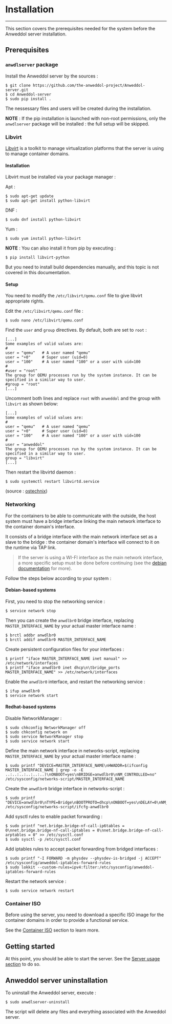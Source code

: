 # Installation

----

This section covers the prerequisites needed for the system before the Anweddol server installation.

## Prerequisites

### `anwdlserver` package

Install the Anweddol server by the sources :

```
$ git clone https://github.com/the-anweddol-project/Anweddol-server.git
$ cd Anweddol-server
$ sudo pip install .
```

The nessessary files and users will be created during the installation.

**NOTE** : If the pip installation is launched with non-root permissions, only the `anwdlserver` package will be installed : the full setup will be skipped.

### Libvirt

[Libvirt](https://libvirt.org/) is a toolkit to manage virtualization platforms that the server is using to manage container domains.

#### Installation

Libvirt must be installed via your package manager : 

Apt : 

```
$ sudo apt-get update
$ sudo apt-get install python-libvirt
```

DNF :

```
$ sudo dnf install python-libvirt
```

Yum :

```
$ sudo yum install python-libvirt
```

**NOTE** : You can also install it from pip by executing : 

```
$ pip install libvirt-python
```

But you need to install build dependencies manually, and this topic is not covered in this documentation.

#### Setup

You need to modify the `/etc/libvirt/qemu.conf` file to give libvirt appropriate rights.

Edit the `/etc/libvirt/qemu.conf` file : 

```
$ sudo nano /etc/libvirt/qemu.conf
```

Find the `user` and `group` directives. By default, both are set to `root` :

```
[...] 
Some examples of valid values are:
#
user = "qemu"   # A user named "qemu"
user = "+0"     # Super user (uid=0)
user = "100"    # A user named "100" or a user with uid=100
#
#user = "root"
The group for QEMU processes run by the system instance. It can be
specified in a similar way to user.
#group = "root"
[...]
```

Uncomment both lines and replace `root` with `anweddol` and the group with `libvirt` as shown below:

```
[...] 
Some examples of valid values are:
#
user = "qemu"   # A user named "qemu"
user = "+0"     # Super user (uid=0)
user = "100"    # A user named "100" or a user with uid=100
#
user = "anweddol"
The group for QEMU processes run by the system instance. It can be
specified in a similar way to user.
group = "libvirt"
[...]
```

Then restart the libvirtd daemon :

```
$ sudo systemctl restart libvirtd.service
```

(source : [ostechnix](https://ostechnix.com/solved-cannot-access-storage-file-permission-denied-error-in-kvm-libvirt/))

### Networking

For the containers to be able to communicate with the outside, the host system must have a bridge interface linking the main network interface to the container domain's interface.

It consists of a bridge interface with the main network interface set as a slave to the bridge : 
the container domain's interface will connect to it on the runtime via TAP link.

> If the server is using a WI-FI interface as the main network interface, a more specific setup must be done before continuing (see the [debian documentation](https://wiki.debian.org/BridgeNetworkConnections#Bridging_with_a_wireless_NIC) for more).

Follow the steps below according to your system : 

#### Debian-based systems

First, you need to stop the networking service : 

```
$ service network stop
```

Then you can create the `anwdlbr0` bridge interface, replacing `MASTER_INTERFACE_NAME` by your actual master interface name : 

```
$ brctl addbr anwdlbr0
$ brctl addif anwdlbr0 MASTER_INTERFACE_NAME
```

Create persistent configuration files for your interfaces : 

```
$ printf "iface MASTER_INTERFACE_NAME inet manual" >> /etc/network/interfaces
$ printf "iface anwdlbr0 inet dhcp\n\tbridge_ports MASTER_INTERFACE_NAME" >> /etc/network/interfaces
```

Enable the `anwdlbr0` interface, and restart the networking service : 

```
$ ifup anwdlbr0
$ service network start
```
 

#### Redhat-based systems

Disable NetworkManager : 

```
$ sudo chkconfig NetworkManager off
$ sudo chkconfig network on
$ sudo service NetworkManager stop
$ sudo service network start
```

Define the main network interface in networks-script, replacing `MASTER_INTERFACE_NAME` by your actual master interface name  : 

```
$ sudo printf "DEVICE=MASTER_INTERFACE_NAME\nHWADDR=$(ifconfig MASTER_INTERFACE_NAME | grep -o -E ..:..:..:..:..:..)\nONBOOT=yes\nBRIDGE=anwdlbr0\nNM_CONTROLLED=no" /etc/sysconfig/networks-script/MASTER_INTERFACE_NAME
```

Create the `anwdlbr0` bridge interface in networks-script : 

```
$ sudo printf "DEVICE=anwdlbr0\nTYPE=Bridge\nBOOTPROTO=dhcp\nONBOOT=yes\nDELAY=0\nNM_CONTROLLED=no" /etc/sysconfig/networks-script/ifcfg-anwdlbr0
```

Add sysctl rules to enable packet forwarding : 

```
$ sudo printf "net.bridge.bridge-nf-call-ip6tables = 0\nnet.bridge.bridge-nf-call-iptables = 0\nnet.bridge.bridge-nf-call-arptables = 0" >> /etc/sysctl.conf
$ sudo sysctl -p /etc/sysctl.conf
```

Add iptables rules to accept packet forwarding from bridged interfaces : 

```
$ sudo printf "-I FORWARD -m physdev --physdev-is-bridged -j ACCEPT" /etc/sysconfig/anweddol-iptables-forward-rules
$ sudo lokkit --custom-rules=ipv4:filter:/etc/sysconfig/anweddol-iptables-forward-rules
```

Restart the network service : 

```
$ sudo service network restart
```

### Container ISO

Before using the server, you need to download a specific ISO image for the container domains in order to provide a functional service. 

See the [Container ISO](container_iso.md) section to learn more.

## Getting started

At this point, you should be able to start the server. See the [Server usage section](server_usage.md) to do so.

## Anweddol server uninstallation

To uninstall the Anweddol server, execute : 

```
$ sudo anwdlserver-uninstall
```

The script will delete any files and everything associated with the Anweddol server.
